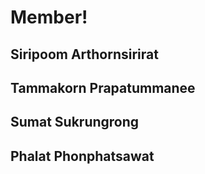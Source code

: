 # Member!
## Siripoom Arthornsirirat
## Tammakorn Prapatummanee
## Sumat Sukrungrong
## Phalat Phonphatsawat
